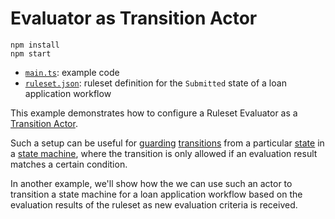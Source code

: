 # Evaluator as Transition Actor

```
npm install
npm start
```

- [`main.ts`](./main.ts): example code
- [`ruleset.json`](./ruleset.json): ruleset definition for the `Submitted` state of a loan application workflow

This example demonstrates how to configure a Ruleset Evaluator as a [Transition Actor](https://stately.ai/docs/transition-actors).

Such a setup can be useful for [guarding](https://stately.ai/docs/guards) [transitions](https://stately.ai/docs/transitions) from a particular [state](https://stately.ai/docs/states) in a [state machine](https://stately.ai/docs/machines), where the transition is only allowed if an evaluation result matches a certain condition.

In another example, we'll show how the we can use such an actor to transition a state machine for a loan application workflow based on the evaluation results of the ruleset as new evaluation criteria is received.
